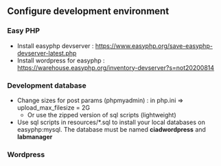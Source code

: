 ## Configure development environment
### Easy PHP
- Install easyphp devserver : https://www.easyphp.org/save-easyphp-devserver-latest.php
- Install wordpress for easyphp : https://warehouse.easyphp.org/inventory-devserver?s=not20200814


### Development database
- Change sizes for post params (phpmyadmin) : in php.ini => upload_max_filesize = 2G
    - Or use the zipped version of sql scripts (lightweight)
- Use sql scripts in resources/*.sql to install your local databases on easyphp:mysql. The database must be named **ciadwordpress** and **labmanager**


### Wordpress
 
